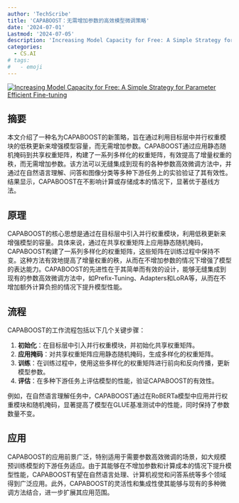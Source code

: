 ```yaml
---
author: 'TechScribe'
title: 'CAPABOOST：无需增加参数的高效模型微调策略'
date: '2024-07-01'
Lastmod: '2024-07-05'
description: 'Increasing Model Capacity for Free: A Simple Strategy for Parameter Efficient Fine-tuning'
categories:
  - CS.AI
# tags:
#   - emoji
---
```


[![Increasing Model Capacity for Free: A Simple Strategy for Parameter Efficient Fine-tuning](https://arxiv-research-1301205113.cos.ap-guangzhou.myqcloud.com/images/2407.01320v1.pdf_0.jpg)](https://arxiv.org/abs/2407.01320v1)

## 摘要

本文介绍了一种名为CAPABOOST的新策略，旨在通过利用目标层中并行权重模块的低秩更新来增强模型容量，而无需增加参数。CAPABOOST通过应用静态随机掩码到共享权重矩阵，构建了一系列多样化的权重矩阵，有效提高了增量权重的秩，而无需增加参数。该方法可以无缝集成到现有的各种参数高效微调方法中，并通过在自然语言理解、问答和图像分类等多种下游任务上的实验验证了其有效性。结果显示，CAPABOOST在不影响计算或存储成本的情况下，显著优于基线方法。<!--more-->

## 原理

CAPABOOST的核心思想是通过在目标层中引入并行权重模块，利用低秩更新来增强模型的容量。具体来说，通过在共享权重矩阵上应用静态随机掩码，CAPABOOST构建了一系列多样化的权重矩阵，这些矩阵在训练过程中保持不变。这种方法有效地提高了增量权重的秩，从而在不增加参数的情况下增强了模型的表达能力。CAPABOOST的先进性在于其简单而有效的设计，能够无缝集成到现有的参数高效微调方法中，如Prefix-Tuning、Adapters和LoRA等，从而在不增加额外计算负担的情况下提升模型性能。

## 流程

CAPABOOST的工作流程包括以下几个关键步骤：
1. **初始化**：在目标层中引入并行权重模块，并初始化共享权重矩阵。
2. **应用掩码**：对共享权重矩阵应用静态随机掩码，生成多样化的权重矩阵。
3. **训练**：在训练过程中，使用这些多样化的权重矩阵进行前向和反向传播，更新模型参数。
4. **评估**：在多种下游任务上评估模型的性能，验证CAPABOOST的有效性。

例如，在自然语言理解任务中，CAPABOOST通过在RoBERTa模型中应用并行权重模块和随机掩码，显著提高了模型在GLUE基准测试中的性能，同时保持了参数数量不变。

## 应用

CAPABOOST的应用前景广泛，特别适用于需要参数高效微调的场景，如大规模预训练模型的下游任务适应。由于其能够在不增加参数和计算成本的情况下提升模型性能，CAPABOOST有望在自然语言处理、计算机视觉和问答系统等多个领域得到广泛应用。此外，CAPABOOST的灵活性和集成性使其能够与现有的多种微调方法结合，进一步扩展其应用范围。